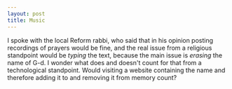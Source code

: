 ```yaml
---
layout: post
title: Music
---
```

I spoke with the local Reform rabbi, who said that in his opinion posting recordings of prayers would be fine, and the real issue from a religious standpoint would be _typing_ the text, because the main issue is _erasing_ the name of G-d. I wonder what does and doesn't count for that from a technological standpoint. Would visiting a website containing the name and therefore adding it to and removing it from memory count?
